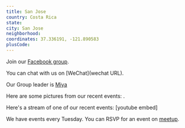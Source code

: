 ```yaml
---
title: San Jose
country: Costa Rica
state: 
city: San Jose
neighborhood: 
coordinates: 37.336191, -121.890583
plusCode:
---
```

Join our [Facebook group](https://www.facebook.com/groups/free.code.camp.san.jose.costa.rica).

You can chat with us on [WeChat](wechat URL).

Our Group leader is [Miya](freecodecamp.org/miya)

Here are some pictures from our recent events:
![]().

Here's a stream of one of our recent events:
[youtube embed]

We have events every Tuesday. You can RSVP for an event on [meetup](meetupurl).
